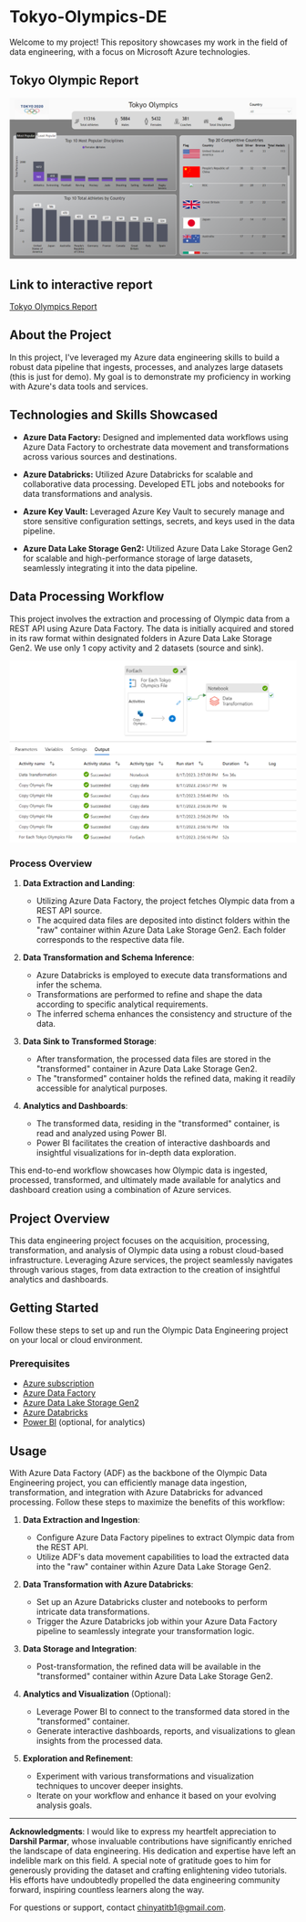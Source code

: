 # Tokyo-Olympics-DE
Welcome to my project! This repository showcases my work in the field of data engineering, with a focus on Microsoft Azure technologies.
## Tokyo Olympic Report
![Power BI Report](https://github.com/Tinaxe01/Tokyo-Olympics-DE/raw/main/olympic-screenshot.png)

## Link to interactive report
[Tokyo Olympics Report](https://app.powerbi.com/view?r=eyJrIjoiNmU3ODllMTUtYzQwNS00NjE2LWIwN2MtNGIyOGViNWI4MjRiIiwidCI6IjY3NTFiMzkyLTkyZDEtNGNhNi04M2RjLTJhM2EwMzA4M2ViMCJ9)

## About the Project

In this project, I've leveraged my Azure data engineering skills to build a robust data pipeline that ingests, processes, and analyzes large datasets (this is just for demo). My goal is to demonstrate my proficiency in working with Azure's data tools and services.

## Technologies and Skills Showcased

- **Azure Data Factory:** Designed and implemented data workflows using Azure Data Factory to orchestrate data movement and transformations across various sources and destinations.

- **Azure Databricks:** Utilized Azure Databricks for scalable and collaborative data processing. Developed ETL jobs and notebooks for data transformations and analysis.

- **Azure Key Vault:** Leveraged Azure Key Vault to securely manage and store sensitive configuration settings, secrets, and keys used in the data pipeline.

- **Azure Data Lake Storage Gen2:** Utilized Azure Data Lake Storage Gen2 for scalable and high-performance storage of large datasets, seamlessly integrating it into the data pipeline.


## Data Processing Workflow

This project involves the extraction and processing of Olympic data from a REST API using Azure Data Factory. The data is initially acquired and stored in its raw format within designated folders in Azure Data Lake Storage Gen2. We use only 1 copy activity and 2 datasets (source and sink).

![Power BI Report](https://github.com/Tinaxe01/Tokyo-Olympics-DE/raw/main/tokyo-data-pipeline2.png)

### Process Overview

1. **Data Extraction and Landing**:
   - Utilizing Azure Data Factory, the project fetches Olympic data from a REST API source.
   - The acquired data files are deposited into distinct folders within the "raw" container within Azure Data Lake Storage Gen2. Each folder corresponds to the respective data file.

2. **Data Transformation and Schema Inference**:
   - Azure Databricks is employed to execute data transformations and infer the schema.
   - Transformations are performed to refine and shape the data according to specific analytical requirements.
   - The inferred schema enhances the consistency and structure of the data.

3. **Data Sink to Transformed Storage**:
   - After transformation, the processed data files are stored in the "transformed" container in Azure Data Lake Storage Gen2.
   - The "transformed" container holds the refined data, making it readily accessible for analytical purposes.

4. **Analytics and Dashboards**:
   - The transformed data, residing in the "transformed" container, is read and analyzed using Power BI.
   - Power BI facilitates the creation of interactive dashboards and insightful visualizations for in-depth data exploration.

This end-to-end workflow showcases how Olympic data is ingested, processed, transformed, and ultimately made available for analytics and dashboard creation using a combination of Azure services.

## Project Overview

This data engineering project focuses on the acquisition, processing, transformation, and analysis of Olympic data using a robust cloud-based infrastructure. Leveraging Azure services, the project seamlessly navigates through various stages, from data extraction to the creation of insightful analytics and dashboards.


## Getting Started

Follow these steps to set up and run the Olympic Data Engineering project on your local or cloud environment.

### Prerequisites

- [Azure subscription](https://azure.microsoft.com/)
- [Azure Data Factory](https://azure.microsoft.com/services/data-factory/)
- [Azure Data Lake Storage Gen2](https://azure.microsoft.com/services/data-lake-storage/)
- [Azure Databricks](https://azure.microsoft.com/services/databricks/)
- [Power BI](https://powerbi.microsoft.com/) (optional, for analytics)


## Usage

With Azure Data Factory (ADF) as the backbone of the Olympic Data Engineering project, you can efficiently manage data ingestion, transformation, and integration with Azure Databricks for advanced processing. Follow these steps to maximize the benefits of this workflow:

1. **Data Extraction and Ingestion**:
   - Configure Azure Data Factory pipelines to extract Olympic data from the REST API.
   - Utilize ADF's data movement capabilities to load the extracted data into the "raw" container within Azure Data Lake Storage Gen2.

2. **Data Transformation with Azure Databricks**:
   - Set up an Azure Databricks cluster and notebooks to perform intricate data transformations.
   - Trigger the Azure Databricks job within your Azure Data Factory pipeline to seamlessly integrate your transformation logic.

3. **Data Storage and Integration**:
   - Post-transformation, the refined data will be available in the "transformed" container within Azure Data Lake Storage Gen2.

4. **Analytics and Visualization** (Optional):
   - Leverage Power BI to connect to the transformed data stored in the "transformed" container.
   - Generate interactive dashboards, reports, and visualizations to glean insights from the processed data.

5. **Exploration and Refinement**:
   - Experiment with various transformations and visualization techniques to uncover deeper insights.
   - Iterate on your workflow and enhance it based on your evolving analysis goals.

---
**Acknowledgments**: I would like to express my heartfelt appreciation to **Darshil Parmar**, whose invaluable contributions have significantly enriched the landscape of data engineering. His dedication and expertise have left an indelible mark on this field. A special note of gratitude goes to him for generously providing the dataset and crafting enlightening video tutorials. His efforts have undoubtedly propelled the data engineering community forward, inspiring countless learners along the way.

For questions or support, contact chinyatitb1@gmail.com.
